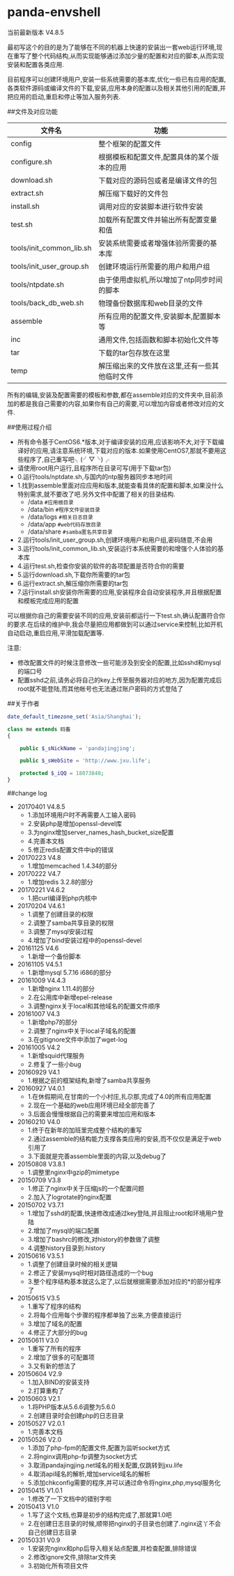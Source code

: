 # panda-envshell

当前最新版本 V4.8.5

最初写这个的目的是为了能够在不同的机器上快速的安装出一套web运行环境,现在重写了整个代码结构,从而实现能够通过添加少量的配置和对应的脚本,从而实现安装和配置各类应用.

目前程序可以创建环境用户,安装一些系统需要的基本库,优化一些已有应用的配置,各类软件源码或编译文件的下载,安装,应用本身的配置以及相关其他引用的配置,并把应用的启动,重启和停止等加入服务列表.

##文件及对应功能

文件名|功能
----|----
config|整个框架的配置文件
configure.sh|根据模板和配置文件,配置具体的某个版本的应用
download.sh|下载对应的源码包或者是编译文件的包
extract.sh|解压缩下载好的文件包
install.sh|调用对应的安装脚本进行软件安装
test.sh|加载所有配置文件并输出所有配置变量和值
tools/init_common_lib.sh|安装系统需要或者增强体验所需要的基本库
tools/init_user_group.sh|创建环境运行所需要的用户和用户组
tools/ntpdate.sh|由于使用虚拟机,所以增加了ntp同步时间的脚本
tools/back_db_web.sh|物理备份数据库和web目录的文件
assemble|所有应用的配置文件,安装脚本,配置脚本等
inc|通用文件,包括函数和脚本初始化文件等
tar|下载的tar包存放在这里
temp|解压缩出来的文件放在这里,还有一些其他临时文件

所有的编辑,安装及配置需要的模板和参数,都在assemble对应的文件夹中,目前添加的都是我自己需要的内容,如果你有自己的需要,可以增加内容或者修改对应的文件.

##使用过程介绍
- 所有命令基于CentOS6.*版本,对于编译安装的应用,应该影响不大,对于下载编译好的应用,请注意系统环境,下载对应的版本.如果使用CentOS7,那就不要用这些程序了,自己重写吧╮(╯▽╰)╭
- 请使用root用户运行,且程序所在目录可写(用于下载tar包)
- 0.运行tools/nptdate.sh,与国内的ntp服务器同步本地时间
- 1.找到assemble里面对应应用和版本,就能查看具体的配置和脚本,如果没什么特别需求,就不要改了吧.另外文件中配置了相关的目录结构.
	- /data ``#应用根目录``
	- /data/bin ``#程序文件安装目录``
	- /data/logs ``#相关日志目录``
	- /data/app ``#web代码存放目录``
	- /data/share ``#samba匿名共享目录``
- 2.运行tools/init_user_group.sh,创建环境用户和用户组,密码随意,不会用
- 3.运行tools/init_common_lib.sh,安装运行本系统需要的和增强个人体验的基本库
- 4.运行test.sh,检查你安装的软件的各项配置是否符合你的需要
- 5.运行download.sh,下载你所需要的tar包
- 6.运行extract.sh,解压缩你所需要的tar包
- 7.运行install.sh安装你所需要的应用,安装程序会自动安装程序,并且根据配置和模板完成应用的配置

可以根据你自己的需要安装不同的应用,安装前都运行一下test.sh,确认配置符合你的要求.在后续的维护中,我会尽量把应用都做到可以通过service来控制,比如开机自动启动,重启应用,平滑加载配置等.

注意:
- 修改配置文件的时候注意修改一些可能涉及到安全的配置,比如sshd和mysql的端口号
- 配置sshd之前,请务必将自己的key上传至服务器对应的地方,因为配置完成后root就不能登陆,而其他帐号也无法通过账户密码的方式登陆了

##关于作者

```php
date_default_timezone_set('Asia/Shanghai');

class me extends 码畜
{

    public $_sNickName = 'pandajingjing';

    public $_sWebSite = 'http://www.jxu.life';

    protected $_iQQ = 18073848;
}
```

##change log
- 20170401 V4.8.5
	- 1.添加环境用户时不再需要人工输入密码
	- 2.安装php是增加openssl-devel库
	- 3.为nginx增加server_names_hash_bucket_size配置
	- 4.完善本文档
	- 5.修正redis配置文件中ip的错误
- 20170223 V4.8
	- 1.增加memcached 1.4.34的部分
- 20170222 V4.7
	- 1.增加redis 3.2.8的部分
- 20170221 V4.6.2
	- 1.把curl编译到php内核中
- 20170204 V4.6.1
	- 1.调整了创建目录的权限
	- 2.调整了samba共享目录的权限
	- 3.调整了mysql安装过程
	- 4.增加了bind安装过程中的openssl-devel
- 20161125 V4.6
	- 1.新增一个备份脚本
- 20161105 V4.5.1
	- 1.新增mysql 5.7.16 i686的部分
- 20161009 V4.4.3
	- 1.新增nginx 1.11.4的部分
	- 2.在公用库中新增epel-release
	- 3.调整nginx关于local和其他域名的配置文件顺序
- 20161007 V4.3
	- 1.新增php7的部分
	- 2.调整了nginx中关于local子域名的配置
	- 3.在gitignore文件中添加了wget-log
- 20161005 V4.2
	- 1.新增squid代理服务
	- 2.修复了一些小bug
- 20160929 V4.1
	- 1.根据之前的框架结构,新增了samba共享服务
- 20160927 V4.0.1
	- 1.在休假期间,在甘南的一个小村庄,扎尕那,完成了4.0的所有应用配置
	- 2.现在一个基础的web应用环境已经全部完善了
	- 3.后面会慢慢根据自己的需要来增加应用和版本
- 20160210 V4.0
	- 1.终于在新年的加班里完成整个结构的重写
	- 2.通过assemble的结构能力支撑各类应用的安装,而不仅仅是满足于web引用了
	- 3.下面就是完善assemble里面的内容,以及debug了
- 20150808 V3.8.1
	- 1.调整里nginx中gzip的mimetype
- 20150709 V3.8
 	- 1.修正了nginx中关于压缩js的一个配置问题
	- 2.加入了logrotate的nginx配置
- 20150702 V3.7.1
	- 1.增加了sshd的配置,快速修改成通过key登陆,并且阻止root和环境用户登陆
	- 2.增加了mysql的端口配置
	- 3.增加了bashrc的修改,对history的参数做了调整
	- 4.调整history目录到.history
- 20150616 V3.5.1
	- 1.调整了创建目录时候的相关逻辑
	- 2.修正了安装mysql时相对路径造成的一个bug
	- 3.整个程序结构基本就这么定了,以后就根据需要添加对应的*的部分程序了
- 20150615 V3.5
	- 1.重写了程序的结构
	- 2.将每个应用每个步骤的程序都单独了出来,方便直接运行
	- 3.增加了域名的配置
	- 4.修正了大部分的bug
- 20150611 V3.0
	- 1.重写了所有的程序
	- 2.增加了很多的可配置项
	- 3.又有新的想法了
- 20150604 V2.9
	- 1.加入BIND的安装支持
	- 2.打算重构了
- 20150603 V2.1
	- 1.将PHP版本从5.6.6调整为5.6.0
	- 2.创建目录时会创建php的日志目录
- 20150527 V2.0.1
	- 1.完善本文档 
- 20150526 V2.0
	- 1.添加了php-fpm的配置文件,配置为监听socket方式
	- 2.将nginx调用php-fp调整为socket方式
	- 3.取消pandajingjing.net域名的相关配置,仅跳转到jxu.life
	- 4.取消api域名的解析,增加service域名的解析
	- 5.添加chkconfig需要的程序,并可以通过命令将nginx,php,mysql服务化
- 20150415 V1.0.1
	- 1.修改了一下文档中的错别字啦
- 20150413 V1.0 
	- 1.写了这个文档,也算是初步的结构完成了,那就算1.0吧
	- 2.在创建日志目录的时候,顺带把nginx的子目录也创建了.nginx这丫不会自己创建日志目录
- 20150331 V0.9
	- 1.安装完nginx和php后导入相关站点配置,并检查配置,排除错误
	- 2.修改ignore文件,排除tar文件夹
	- 3.初始化所有项目文件
